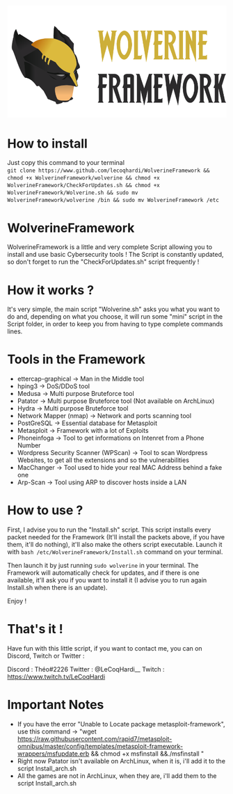 <img src="assets/Banner.png">

# How to install
Just copy this command to your terminal<br>
`git clone https://www.github.com/lecoqhardi/WolverineFramework && chmod +x WolverineFramework/wolverine && chmod +x WolverineFramework/CheckForUpdates.sh && chmod +x WolverineFramework/Wolverine.sh && sudo mv WolverineFramework/wolverine /bin && sudo mv WolverineFramework /etc`


# WolverineFramework

WolverineFramework is a little and very complete Script allowing you to install and use basic Cybersecurity tools ! The Script is constantly updated, so don't forget to run the "CheckForUpdates.sh" script frequently !

# How it works ?

It's very simple, the main script "Wolverine.sh" asks you what you want to do and, depending on what you choose, it will run some "mini" script in the Script folder, in order to keep you from having to type complete commands lines.

# Tools in the Framework

  - ettercap-graphical → Man in the Middle tool
  - hping3 → DoS/DDoS tool
  - Medusa → Multi purpose Bruteforce tool
  - Patator → Multi purpose Bruteforce tool (Not available on ArchLinux)
  - Hydra → Multi purpose Bruteforce tool
  - Network Mapper (nmap) → Network and ports scanning tool
  - PostGreSQL → Essential database for Metasploit
  - Metasploit → Framework with a lot of Exploits
  - Phoneinfoga → Tool to get informations on Intenret from a Phone Number 
  - Wordpress Security Scanner (WPScan) → Tool to scan Wordpress Websites, to get all the extensions and so the vulnerabilities
  - MacChanger → Tool used to hide your real MAC Address behind a fake one
  - Arp-Scan → Tool using ARP to discover hosts inside a LAN

# How to use ?

First, I advise you to run the "Install.sh" script. This script installs every packet needed for the Framework (It'll install the packets above, if you have them, it'll do nothing), it'll also make the others script executable. Launch it with `bash /etc/WolverineFramework/Install.sh` command on your terminal.


Then launch it by just running `sudo wolverine` in your terminal. The Framework will automatically check for updates, and if there is one available, it'll ask you if you want to install it (I advise you to run again Install.sh when there is an update). 

Enjoy !
 
# That's it !

Have fun with this little script, if you want to contact me, you can on Discord, Twitch or Twitter :

Discord : Théo#2226
Twitter : @LeCoqHardi__
Twitch : https://www.twitch.tv/LeCoqHardi

# Important Notes

- If you have the error "Unable to Locate package metasploit-framework", use this command -> "wget https://raw.githubusercontent.com/rapid7/metasploit-omnibus/master/config/templates/metasploit-framework-wrappers/msfupdate.erb && chmod +x msfinstall &&./msfinstall "
- Right now Patator isn't available on ArchLinux, when it is, i'll add it to the script Install_arch.sh
- All the games are not in ArchLinux, when they are, i'll add them to the script Install_arch.sh
